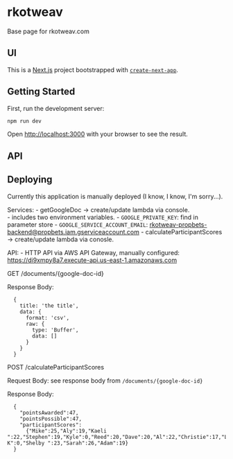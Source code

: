 # rkotweav
Base page for rkotweav.com

## UI

This is a [Next.js](https://nextjs.org/) project bootstrapped with [`create-next-app`](https://github.com/vercel/next.js/tree/canary/packages/create-next-app).

## Getting Started

First, run the development server:

```bash
npm run dev
```

Open [http://localhost:3000](http://localhost:3000) with your browser to see the result.

## API

## Deploying

Currently this application is manually deployed (I know, I know, I'm sorry...).

Services:
    - getGoogleDoc -> create/update lambda via console.  
      - includes two environment variables.
        -  `GOOGLE_PRIVATE_KEY`: find in parameter store
        -  `GOOGLE_SERVICE_ACCOUNT_EMAIL`: rkotweav-propbets-backend@propbets.iam.gserviceaccount.com
    - calculateParticipantScores -> create/update lambda via conosle.

API:
    - HTTP API via AWS API Gateway, manually configured: https://di9xmpy8a7.execute-api.us-east-1.amazonaws.com
  
  GET /documents/{google-doc-id}

  Response Body:
  
      { 
        title: 'the title',
        data: {
          format: 'csv',
          raw: {
            type: 'Buffer',
            data: []
          }
        }
      }

  POST /calculateParticipantScores

  Request Body: see response body from `/documents/{google-doc-id}`
  
  Response Body:

      {
        "pointsAwarded":47,
        "pointsPossible":47,
        "participantScores":
          {"Mike":25,"Aly":19,"Kaeli ":22,"Stephen":19,"Kyle":0,"Reed":20,"Dave":20,"Al":22,"Christie":17,"Lauren":0,"Sarah K":0,"Shelby ":23,"Sarah":26,"Adam":19}
      }